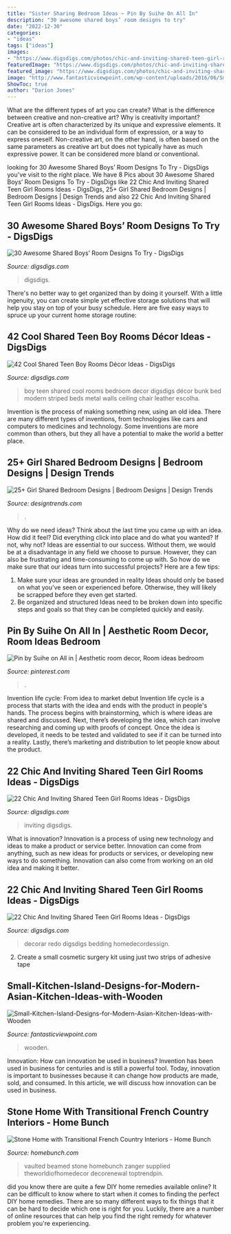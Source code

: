 ```yaml
---
title: "Sister Sharing Bedroom Ideas ~ Pin By Suihe On All In"
description: "30 awesome shared boys’ room designs to try"
date: "2022-12-30"
categories:
- "ideas"
tags: ["ideas"]
images:
- "https://www.digsdigs.com/photos/chic-and-inviting-shared-teen-girl-rooms-ideas-8.jpg"
featuredImage: "https://www.digsdigs.com/photos/chic-and-inviting-shared-teen-girl-rooms-ideas-8.jpg"
featured_image: "https://www.digsdigs.com/photos/chic-and-inviting-shared-teen-girl-rooms-ideas-8.jpg"
image: "http://www.fantasticviewpoint.com/wp-content/uploads/2016/06/Small-Kitchen-Island-Designs-for-Modern-Asian-Kitchen-Ideas-with-Wooden-Floor-and-Black-Kitchen-Island.jpg"
ShowToc: true
author: "Darion Jones"
---
```



What are the different types of art you can create? What is the difference between creative and non-creative art? Why is creativity important?
Creative art is often characterized by its unique and expressive elements. It can be considered to be an individual form of expression, or a way to express oneself. Non-creative art, on the other hand, is often based on the same parameters as creative art but does not typically have as much expressive power. It can be considered more bland or conventional.

	

		
looking for 30 Awesome Shared Boys’ Room Designs To Try - DigsDigs you've visit to the right place. We have 8 Pics about 30 Awesome Shared Boys’ Room Designs To Try - DigsDigs like 22 Chic And Inviting Shared Teen Girl Rooms Ideas - DigsDigs, 25+ Girl Shared Bedroom Designs | Bedroom Designs | Design Trends and also 22 Chic And Inviting Shared Teen Girl Rooms Ideas - DigsDigs. Here you go:
		
    
## 30 Awesome Shared Boys’ Room Designs To Try - DigsDigs

<img loading=lazy src="https://www.digsdigs.com/photos/awesome-shared-boys-room-designs-to-try-1.jpg" onerror="this.onerror=null;this.src='https://tse1.mm.bing.net/th?id=OIP.0Wlt5tip0y87IpAku2ybzAHaLH&amp;pid=15.1';" alt="30 Awesome Shared Boys’ Room Designs To Try - DigsDigs">

_Source: digsdigs.com_

>digsdigs. 

	

There's no better way to get organized than by doing it yourself. With a little ingenuity, you can create simple yet effective storage solutions that will help you stay on top of your busy schedule. Here are five easy ways to spruce up your current home storage routine: 

    
## 42 Cool Shared Teen Boy Rooms Décor Ideas - DigsDigs

<img loading=lazy src="https://www.digsdigs.com/photos/cool-shared-teen-boy-rooms-decor-ideas-1.jpg" onerror="this.onerror=null;this.src='https://tse4.mm.bing.net/th?id=OIP.tBFWMzvjAI4siFnX_akvFQAAAA&amp;pid=15.1';" alt="42 Cool Shared Teen Boy Rooms Décor Ideas - DigsDigs">

_Source: digsdigs.com_

>boy teen shared cool rooms bedroom decor digsdigs décor bunk bed modern striped beds metal walls ceiling chair leather escolha. 

	

Invention is the process of making something new, using an old idea. There are many different types of inventions, from technologies like cars and computers to medicines and technology. Some inventions are more common than others, but they all have a potential to make the world a better place.

    
## 25+ Girl Shared Bedroom Designs | Bedroom Designs | Design Trends

<img loading=lazy src="https://images.designtrends.com/wp-content/uploads/2016/03/19050124/Traditional-Girl-Shared-Bedroom-Designs.jpg" onerror="this.onerror=null;this.src='https://tse3.mm.bing.net/th?id=OIP.X6WHPRoflnULB6IuXR5v9wHaJ4&amp;pid=15.1';" alt="25+ Girl Shared Bedroom Designs | Bedroom Designs | Design Trends">

_Source: designtrends.com_

>. 

	

Why do we need ideas?
Think about the last time you came up with an idea. How did it feel? Did everything click into place and do what you wanted? If not, why not?
Ideas are essential to our success. Without them, we would be at a disadvantage in any field we choose to pursue. However, they can also be frustrating and time-consuming to come up with. So how do we make sure that our ideas turn into successful projects? Here are a few tips: 

1) Make sure your ideas are grounded in reality 
Ideas should only be based on what you've seen or experienced before. Otherwise, they will likely be scrapped before they even get started. 
2) Be organized and structured 
Ideas need to be broken down into specific steps and goals so that they can be completed quickly and easily.

    
## Pin By Suihe On All In | Aesthetic Room Decor, Room Ideas Bedroom

<img loading=lazy src="https://i.pinimg.com/736x/a2/e7/b1/a2e7b1f7ac435b1ba892073d0406ad01.jpg" onerror="this.onerror=null;this.src='https://tse1.mm.bing.net/th?id=OIP.o0C_TxGsT_ApctWVLlrIZQHaHa&amp;pid=15.1';" alt="Pin by Suihe on All in | Aesthetic room decor, Room ideas bedroom">

_Source: pinterest.com_

>. 

	

Invention life cycle: From idea to market debut
Invention life cycle is a process that starts with the idea and ends with the product in people's hands. The process begins with brainstorming, which is where ideas are shared and discussed. Next, there’s developing the idea, which can involve researching and coming up with proofs of concept. Once the idea is developed, it needs to be tested and validated to see if it can be turned into a reality. Lastly, there’s marketing and distribution to let people know about the product.

    
## 22 Chic And Inviting Shared Teen Girl Rooms Ideas - DigsDigs

<img loading=lazy src="https://www.digsdigs.com/photos/chic-and-inviting-shared-teen-girl-rooms-ideas-6.jpg" onerror="this.onerror=null;this.src='https://tse2.mm.bing.net/th?id=OIP.uF1sFvkUha_OEfqxe7zTeQHaLH&amp;pid=15.1';" alt="22 Chic And Inviting Shared Teen Girl Rooms Ideas - DigsDigs">

_Source: digsdigs.com_

>inviting digsdigs. 

	

What is innovation?
Innovation is a process of using new technology and ideas to make a product or service better. Innovation can come from anything, such as new ideas for products or services, or developing new ways to do something. Innovation can also come from working on an old idea and making it better.

    
## 22 Chic And Inviting Shared Teen Girl Rooms Ideas - DigsDigs

<img loading=lazy src="https://www.digsdigs.com/photos/chic-and-inviting-shared-teen-girl-rooms-ideas-8.jpg" onerror="this.onerror=null;this.src='https://tse2.mm.bing.net/th?id=OIP.bYcHAd9V1497mXswjEmuGgHaEj&amp;pid=15.1';" alt="22 Chic And Inviting Shared Teen Girl Rooms Ideas - DigsDigs">

_Source: digsdigs.com_

>decorar redo digsdigs bedding homedecordessign. 

	

2. Create a small cosmetic surgery kit using just two strips of adhesive tape 

    
## Small-Kitchen-Island-Designs-for-Modern-Asian-Kitchen-Ideas-with-Wooden

<img loading=lazy src="http://www.fantasticviewpoint.com/wp-content/uploads/2016/06/Small-Kitchen-Island-Designs-for-Modern-Asian-Kitchen-Ideas-with-Wooden-Floor-and-Black-Kitchen-Island.jpg" onerror="this.onerror=null;this.src='https://tse2.mm.bing.net/th?id=OIP.DUWUSViCc0nqxReMC56uiQHaE5&amp;pid=15.1';" alt="Small-Kitchen-Island-Designs-for-Modern-Asian-Kitchen-Ideas-with-Wooden">

_Source: fantasticviewpoint.com_

>wooden. 

	

Innovation: How can innovation be used in business?
Invention has been used in business for centuries and is still a powerful tool. Today, innovation is important to businesses because it can change how products are made, sold, and consumed. In this article, we will discuss how innovation can be used in business.

    
## Stone Home With Transitional French Country Interiors - Home Bunch

<img loading=lazy src="https://www.homebunch.com/wp-content/uploads/2016/10/Bathroom-Vaulted-Beamed-Ceiling-Copy.jpg" onerror="this.onerror=null;this.src='https://tse3.mm.bing.net/th?id=OIP.TKDoTnxEp96fVleGij2LfwHaLM&amp;pid=15.1';" alt="Stone Home with Transitional French Country Interiors - Home Bunch">

_Source: homebunch.com_

>vaulted beamed stone homebunch zanger supplied theworldiofhomedecor decorenewal toptrendpin. 

	

did you know there are quite a few DIY home remedies available online?
It can be difficult to know where to start when it comes to finding the perfect DIY home remedies. There are so many different ways to fix things that it can be hard to decide which one is right for you. Luckily, there are a number of online resources that can help you find the right remedy for whatever problem you're experiencing.


